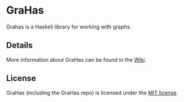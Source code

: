 # GraHas
Grahas is a Haskell library for working with graphs.
## Details
More information about GraHas can be found in the [Wiki](https://github.com/vabalcar/GraHas/wiki).
## License
GraHas (including the GraHas repo) is licensed under the [MIT license](https://github.com/vabalcar/GraHas/blob/master/LICENSE.txt).
